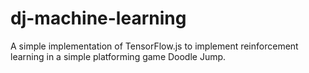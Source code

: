 # dj-machine-learning

A simple implementation of TensorFlow.js to implement reinforcement learning in a simple platforming game Doodle Jump.